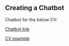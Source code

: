 ## Creating a Chatbot

Chatbot for the below CV:

[Chatbot link](https://www.chatbase.co/chatbot-iframe/yRCOGf6xyoIZCGKreX8_H)

[CV example](https://github.com/ruth-zhang-work/Portfolio/blob/1762ded7e01c6998e8c5392721dc2f501bb6eaad/cv-example.pdf)
